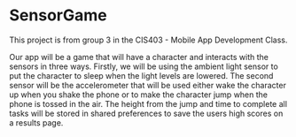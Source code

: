 # SensorGame
This project is from group 3 in the CIS403 - Mobile App Development Class. 

Our app will be a game that will have a character and interacts with the sensors in three ways. 
Firstly, we will be using the ambient light sensor to put the character to sleep when the light levels are lowered. 
The second sensor will be the accelerometer that will be used either wake the character up when you shake the phone
or to make the character jump when the phone is tossed in the air. The height from the jump and time to complete all 
tasks will be stored in shared preferences to save the users high scores on a results page.
